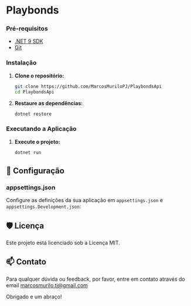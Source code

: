 # Playbonds

### Pré-requisitos

- [.NET 9 SDK](https://dotnet.microsoft.com/download/dotnet/9.0)
- [Git](https://git-scm.com/downloads)

### Instalação

1. **Clone o repositório:**

   ```bash
   git clone https://github.com/MarcosMuriloPJ/PlaybondsApi
   cd PlaybondsApi
   ```

2. **Restaure as dependências:**

   ```bash
   dotnet restore
   ```

### Executando a Aplicação

1. **Execute o projeto:**

   ```bash
   dotnet run
   ```

## 🔧 Configuração

### appsettings.json

Configure as definições da sua aplicação em `appsettings.json` e `appsettings.Development.json`:

## 🛡 Licença

Este projeto está licenciado sob a Licença MIT.

## 📫 Contato

Para qualquer dúvida ou feedback, por favor, entre em contato através do email marcosmurilo.ti@gmail.com

Obrigado e um abraço!
